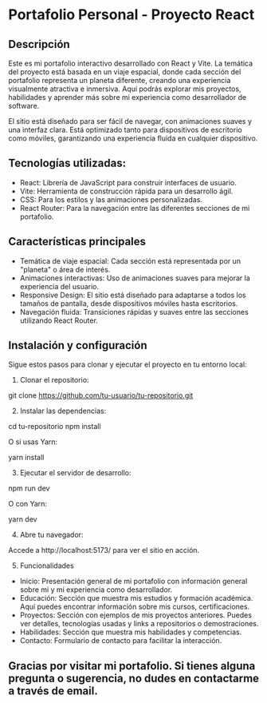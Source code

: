 # Portafolio Personal - Proyecto React

## Descripción

Este es mi portafolio interactivo desarrollado con React y Vite. La temática del proyecto está basada en un viaje espacial, donde cada sección del portafolio representa un planeta diferente, creando una experiencia visualmente atractiva e inmersiva. Aquí podrás explorar mis proyectos, habilidades y aprender más sobre mi experiencia como desarrollador de software.

El sitio está diseñado para ser fácil de navegar, con animaciones suaves y una interfaz clara. Está optimizado tanto para dispositivos de escritorio como móviles, garantizando una experiencia fluida en cualquier dispositivo.

## Tecnologías utilizadas:
- React: Librería de JavaScript para construir interfaces de usuario.
- Vite: Herramienta de construcción rápida para un desarrollo ágil.
- CSS: Para los estilos y las animaciones personalizadas.
- React Router: Para la navegación entre las diferentes secciones de mi portafolio.

## Características principales

- Temática de viaje espacial: Cada sección está representada por un "planeta" o área de interés.
- Animaciones interactivas: Uso de animaciones suaves para mejorar la experiencia del usuario.
- Responsive Design: El sitio está diseñado para adaptarse a todos los tamaños de pantalla, desde dispositivos móviles hasta escritorios.
- Navegación fluida: Transiciones rápidas y suaves entre las secciones utilizando React Router.

## Instalación y configuración

Sigue estos pasos para clonar y ejecutar el proyecto en tu entorno local:

1. Clonar el repositorio:

git clone https://github.com/tu-usuario/tu-repositorio.git

2. Instalar las dependencias:

cd tu-repositorio
npm install

O si usas Yarn:

yarn install

3. Ejecutar el servidor de desarrollo:

npm run dev

O con Yarn:

yarn dev

4. Abre tu navegador:

Accede a http://localhost:5173/ para ver el sitio en acción.

5. Funcionalidades

- Inicio: Presentación general de mi portafolio con información general sobre mi y mi experiencia como desarrollador.
- Educación: Sección que muestra mis estudios y formación académica. Aquí puedes encontrar información sobre mis cursos, certificaciones.
- Proyectos: Sección con ejemplos de mis proyectos anteriores. Puedes ver detalles, tecnologías usadas y links a repositorios o demostraciones.
- Habilidades: Sección que muestra mis habilidades y competencias.
- Contacto: Formulario de contacto para facilitar la interacción.

## Gracias por visitar mi portafolio. Si tienes alguna pregunta o sugerencia, no dudes en contactarme a través de email.